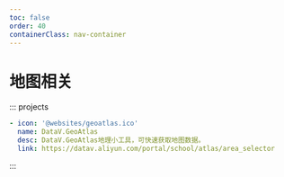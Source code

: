 ```yaml
---
toc: false
order: 40
containerClass: nav-container
---
```


# 地图相关

::: projects

```yaml
- icon: '@websites/geoatlas.ico'
  name: DataV.GeoAtlas
  desc: DataV.GeoAtlas地理小工具，可快速获取地图数据。
  link: https://datav.aliyun.com/portal/school/atlas/area_selector
```

:::
